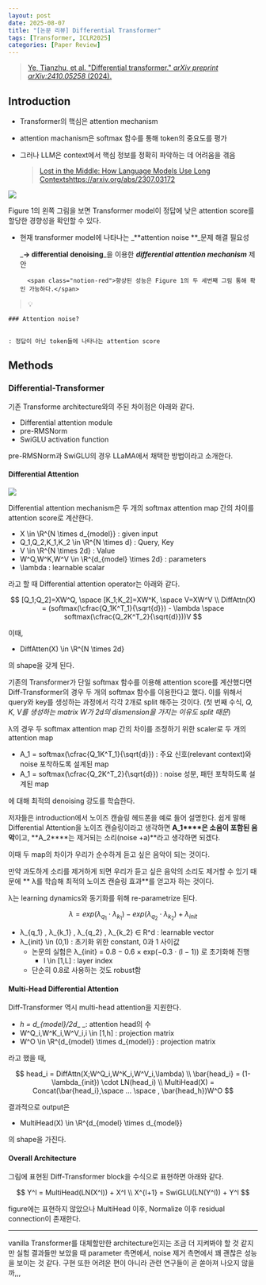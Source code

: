 ```yaml
---
layout: post
date: 2025-08-07
title: "[논문 리뷰] Differential Transformer"
tags: [Transformer, ICLR2025]
categories: [Paper Review]
---
```


> [Ye, Tianzhu, et al. "Differential transformer." ](https://arxiv.org/abs/2410.05258)[_arXiv preprint arXiv:2410.05258_](https://arxiv.org/abs/2410.05258)[ (2024).](https://arxiv.org/abs/2410.05258)



## Introduction

- Transformer의 핵심은 attention mechanism
- attention machanism은 softmax 함수를 통해 token의 중요도를 평가
- 그러나 LLM은 context에서 핵심 정보를 정확히 파악하는 데 어려움을 겪음

	> [Lost in the Middle: How Language Models Use Long Contextshttps://arxiv.org/abs/2307.03172](https://arxiv.org/abs/2307.03172)


![](https://prod-files-secure.s3.us-west-2.amazonaws.com/542b861c-36a8-4051-84e5-8804b6728dba/9083ea56-691a-4752-ae26-47f403431ac8/image.png?X-Amz-Algorithm=AWS4-HMAC-SHA256&X-Amz-Content-Sha256=UNSIGNED-PAYLOAD&X-Amz-Credential=ASIAZI2LB4665WZDB4KL%2F20251010%2Fus-west-2%2Fs3%2Faws4_request&X-Amz-Date=20251010T220116Z&X-Amz-Expires=3600&X-Amz-Security-Token=IQoJb3JpZ2luX2VjEF4aCXVzLXdlc3QtMiJGMEQCIHu5jSurrld9OOj1aSdYX0jUUkEYNKghMZb79YTcmNFVAiBiMhMmN65vQ5XPmrKt4yh2p9asioOrSN4%2F%2FNnxJN9bHiqIBAj3%2F%2F%2F%2F%2F%2F%2F%2F%2F%2F8BEAAaDDYzNzQyMzE4MzgwNSIM0M0C3yJXNvlgybJuKtwDEnFfw3TEI4AjJwo8CXWcmoBxxNRRsz2L00WbvkYmsx%2Binliz%2BJX4Gi12sHlLTCy5etq4oD85EEgnxHe6Q1scQ5n0pjTyMqvjaYh19pKO3UrH4cez1jimpSl0jmeyUWsFjAfTVn0eYLGRSQ%2FoU%2Boy22tauQN3P03MKdqUOvYN%2FG%2FtGGEubM5RLoA3QlcnPImIJscuRHrriKSnPpnJsuYoxOZFSzn0byvQPrFUsRW6SLucE%2F9eVmIi5u7bDE5UO1p%2FLw0ZJH%2BVzVWiTc%2FMU8nfYyOF%2BkZTaIP39G9uzqqX3hQlKqa%2FIxpXxFYnuNOWTZw7i%2B2zvjE4fhS9j%2B8MjAV1JJILZaPGknouJX46y%2FL9EODvG%2FBEGlpmqZ%2B3Jt8ZlT5%2FbOluaRXtd8jKJv0X65CXKcWllEAi7W7HR7PU2Zki7xIFxOPoWAtR0MeXJOGlAHd7tyvKDDRhaa4aHHSLU6DPWGqH10xB6OJwGXq9EIyNfeGVUn07q2MFZ75oe7wHPYO44bligGz7P9uQ6eUP3MGCLSI6LhQjQJy0zdWsTA1gNEyiVWjIf%2BIaueg8oT49StGl8uMWksmD47Lq0dh2sITxXcHYhEK9WmtMRtv6JYmSpSz%2Bv1ntd6a1IxR9eacwjICmxwY6pgFGNm4oEsZBYDzWNWKuWFpzHJIhkMwZSjtIgblmqqyOoq3Cxuc8t44WZ5unttxRRT1LMl8pp%2FgNrkeChKU%2FKNn4R67K90Op3dvNqgmvojCOj8dDWQBePQj%2BfsN%2B1xvmX50Rhf0WcSSEBmpt5cwJnWiVE3RA%2FoECLf01IA9FChyMQxOpPe%2BeKl%2BAWRimojG51ltfYWA4KhLjHCg5aswCnKNSpOUWSsgN&X-Amz-Signature=97eb51f154d94107f2178210711e785507659948821145c70abfd7b087f65d31&X-Amz-SignedHeaders=host&x-amz-checksum-mode=ENABLED&x-id=GetObject)


Figure 1의 왼쪽 그림을 보면 Transformer model이 정답에 낮은 attention score를 할당한 경향성을 확인할 수 있다.

- 현재 transformer model에 나타나는 _**attention noise **_문제 해결 필요성

	_**→ differential denoising**_을 이용한 _**differential attention mechanism**_ 제안


		<span class="notion-red">향상된 성능은 Figure 1의 두 세번째 그림 통해 확인 가능하다.</span>


> 💡 


	### Attention noise?


	: 정답이 아닌 token들에 나타나는 attention score



## Methods



### Differential-Transformer


기존 Transforme architecture와의 주된 차이점은 아래와 같다.

- Differential attention module
- pre-RMSNorm
- SwiGLU activation function

pre-RMSNorm과 SwiGLU의 경우 LLaMA에서 채택한 방법이라고 소개한다.



#### Differential Attention


![](https://prod-files-secure.s3.us-west-2.amazonaws.com/542b861c-36a8-4051-84e5-8804b6728dba/116d70b2-1963-4810-9167-f4c7d8a06e8f/image.png?X-Amz-Algorithm=AWS4-HMAC-SHA256&X-Amz-Content-Sha256=UNSIGNED-PAYLOAD&X-Amz-Credential=ASIAZI2LB4665WZDB4KL%2F20251010%2Fus-west-2%2Fs3%2Faws4_request&X-Amz-Date=20251010T220116Z&X-Amz-Expires=3600&X-Amz-Security-Token=IQoJb3JpZ2luX2VjEF4aCXVzLXdlc3QtMiJGMEQCIHu5jSurrld9OOj1aSdYX0jUUkEYNKghMZb79YTcmNFVAiBiMhMmN65vQ5XPmrKt4yh2p9asioOrSN4%2F%2FNnxJN9bHiqIBAj3%2F%2F%2F%2F%2F%2F%2F%2F%2F%2F8BEAAaDDYzNzQyMzE4MzgwNSIM0M0C3yJXNvlgybJuKtwDEnFfw3TEI4AjJwo8CXWcmoBxxNRRsz2L00WbvkYmsx%2Binliz%2BJX4Gi12sHlLTCy5etq4oD85EEgnxHe6Q1scQ5n0pjTyMqvjaYh19pKO3UrH4cez1jimpSl0jmeyUWsFjAfTVn0eYLGRSQ%2FoU%2Boy22tauQN3P03MKdqUOvYN%2FG%2FtGGEubM5RLoA3QlcnPImIJscuRHrriKSnPpnJsuYoxOZFSzn0byvQPrFUsRW6SLucE%2F9eVmIi5u7bDE5UO1p%2FLw0ZJH%2BVzVWiTc%2FMU8nfYyOF%2BkZTaIP39G9uzqqX3hQlKqa%2FIxpXxFYnuNOWTZw7i%2B2zvjE4fhS9j%2B8MjAV1JJILZaPGknouJX46y%2FL9EODvG%2FBEGlpmqZ%2B3Jt8ZlT5%2FbOluaRXtd8jKJv0X65CXKcWllEAi7W7HR7PU2Zki7xIFxOPoWAtR0MeXJOGlAHd7tyvKDDRhaa4aHHSLU6DPWGqH10xB6OJwGXq9EIyNfeGVUn07q2MFZ75oe7wHPYO44bligGz7P9uQ6eUP3MGCLSI6LhQjQJy0zdWsTA1gNEyiVWjIf%2BIaueg8oT49StGl8uMWksmD47Lq0dh2sITxXcHYhEK9WmtMRtv6JYmSpSz%2Bv1ntd6a1IxR9eacwjICmxwY6pgFGNm4oEsZBYDzWNWKuWFpzHJIhkMwZSjtIgblmqqyOoq3Cxuc8t44WZ5unttxRRT1LMl8pp%2FgNrkeChKU%2FKNn4R67K90Op3dvNqgmvojCOj8dDWQBePQj%2BfsN%2B1xvmX50Rhf0WcSSEBmpt5cwJnWiVE3RA%2FoECLf01IA9FChyMQxOpPe%2BeKl%2BAWRimojG51ltfYWA4KhLjHCg5aswCnKNSpOUWSsgN&X-Amz-Signature=f9971a908d74494c4d35500669962a166cd298c55271008c7a801d990e0d8a82&X-Amz-SignedHeaders=host&x-amz-checksum-mode=ENABLED&x-id=GetObject)


Differential attention mechanism은 두 개의 softmax attention map 간의 차이를 attention score로 계산한다.

- X \in \R^{N \times d\_{model}} : given input
- Q\_1,Q\_2,K\_1,K\_2 \in \R^{N \times d} : Query, Key
- V \in \R^{N \times 2d} : Value
- W^Q,W^K,W^V \in \R^{d\_{model} \times 2d} : parameters
- \lambda : learnable scalar

라고 할 때 Differential attention operator는 아래와 같다.


$$
[Q_1;Q_2]=XW^Q, \space [K_1;K_2]=XW^K, \space V=XW^V \\
DiffAttn(X) = (softmax(\cfrac{Q_1K^T_1}{\sqrt{d}}) - \lambda \space softmax(\cfrac{Q_2K^T_2}{\sqrt{d}}))V
$$


이때,

- DiffAtten(X) \in \R^{N \times 2d}

의 shape을 갖게 된다.


기존의 Transformer가 단일 softmax 함수를 이용해 attention score를 계산했다면 Diff-Transformer의 경우 두 개의 softmax 함수를 이용한다고 했다. 이를 위해서 query와 key를 생성하는 과정에서 각각 2개로 split 해주는 것이다. <span class="notion-red">(첫 번째 수식, </span><span class="notion-red">_Q, K, V를 생성하는 matrix W가 2d의 dismension을 가지는 이유도 split 때문_</span><span class="notion-red">)</span>


 λ의 경우 두 softmax attention map 간의 차이를 조정하기 위한 scaler로 두 개의 attention map

- A\_1 = softmax(\cfrac{Q\_1K^T\_1}{\sqrt{d}}) : 주요 신호(relevant context)와 noise 포착하도록 설계된 map
- A\_1 = softmax(\cfrac{Q\_2K^T\_2}{\sqrt{d}}) : noise 성분, 패턴 포착하도록 설계된 map 

에 대해 최적의 denoising 강도를 학습한다.


저자들은 introduction에서 노이즈 캔슬링 헤드폰을 예로 들어 설명한다. 쉽게 말해 Differential Attention을 노이즈 캔슬링이라고 생각하면 **A\_1****은 소음이 포함된 음악**이고, **A\_2****는 제거되는 소리(noise +a)**라고 생각하면 되겠다. 


이때 두 map의 차이가 우리가 순수하게 듣고 싶은 음악이 되는 것이다. 


만약 과도하게 소리를 제거하게 되면 우리가 듣고 싶은 음악의 소리도 제거할 수 있기 때문에 ** λ를 학습해 최적의 노이즈 캔슬링 효과**를 얻고자 하는 것이다.


λ는 learning dynamics와 동기화를 위해 re-parametrize 된다.


$$
\lambda = exp(\lambda_{q_1} \cdot \lambda_{k_1}) - exp(\lambda_{q_2} \cdot \lambda_{k_2}) + \lambda_{init}
$$

- λ\_{q\_1} , λ\_{k\_1} , λ\_{q\_2} , λ\_{k\_2} ∈ R^d : learnable vector
- λ\_{init} \in (0,1) : 초기화 위한 constant, 0과 1 사이값
	- 논문의 실험은 λ\_{init} = 0.8 − 0.6 × exp(−0.3 · (l − 1)) 로 초기화해 진행
		- l \in [1,L] : layer index
	- 단순히 0.8로 사용하는 것도 robust함


#### **Multi-Head Differential Attention**


Diff-Transformer 역시 multi-head attention을 지원한다.

- _h = d\_{model}/2d__ _: attention head의 수
- W^Q\_i,W^K\_i,W^V\_i,i \in [1,h] : projection matrix
- W^O \in \R^{d\_{model} \times d\_{model}} : projection matrix

라고 했을 때,


$$
head_i = DiffAttn(X;W^Q_i,W^K_i,W^V_i,\lambda) \\
\bar{head_i} = (1-\lambda_{init}) \cdot LN(head_i) \\
MultiHead(X) = Concat(\bar{head_i},\space ... \space , \bar{head_h})W^O
$$


결과적으로 output은

- MultiHead(X) \in \R^{d\_{model} \times d\_{model}}

의 shape을 가진다.



#### Overall Architecture


그림에 표현된 Diff-Transformer block을 수식으로 표현하면 아래와 같다.


$$
Y^l = MultiHead(LN(X^l)) + X^l \\
X^{l+1} = SwiGLU(LN(Y^l)) + Y^l
$$


figure에는 표현하지 않았으나 MultiHead 이후, Normalize 이후 residual connection이 존재한다.


---


vanilla Transformer를 대체할만한 architecture인지는 조금 더 지켜봐야 할 것 같지만 실험 결과들만 보았을 때 parameter 측면에서, noise 제거 측면에서 꽤 괜찮은 성능을 보이는 것 같다. 구현 또한 어려운 편이 아니라 관련 연구들이 곧 쏟아져 나오지 않을까,,,

